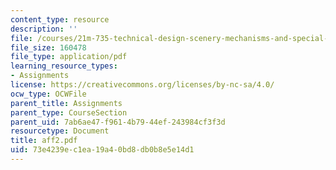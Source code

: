 ```yaml
---
content_type: resource
description: ''
file: /courses/21m-735-technical-design-scenery-mechanisms-and-special-effects-spring-2004/73e4239ec1ea19a40bd8db0b8e5e14d1_aff2.pdf
file_size: 160478
file_type: application/pdf
learning_resource_types:
- Assignments
license: https://creativecommons.org/licenses/by-nc-sa/4.0/
ocw_type: OCWFile
parent_title: Assignments
parent_type: CourseSection
parent_uid: 7ab6ae47-f961-4b79-44ef-243984cf3f3d
resourcetype: Document
title: aff2.pdf
uid: 73e4239e-c1ea-19a4-0bd8-db0b8e5e14d1
---
```

